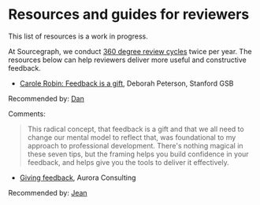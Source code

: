 # Resources and guides for reviewers

This list of resources is a work in progress.

At Sourcegraph, we conduct [360 degree review cycles](index.md) twice per year. The resources below can help reviewers deliver more useful and constructive feedback.

* [Carole Robin: Feedback is a gift](https://www.gsb.stanford.edu/insights/carole-robin-feedback-gift), Deborah Peterson, Stanford GSB

Recommended by: [Dan](../../company/team/index.md#dan-adler-he-him)

Comments:

>This radical concept, that feedback is a gift and that we all need to change our mental model to reflect that, was foundational to my approach to professional development. There's nothing magical in these seven tips, but the framing helps you build confidence in your feedback, and helps give you the tools to deliver it effectively.

* [Giving feedback](https://www.aurorapatents.com/blog/feedback), Aurora Consulting

Recommended by: [Jean](../../company/team/index.md#jean-du-plessis-he-him)
